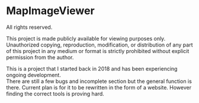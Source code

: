 # MapImageViewer

All rights reserved.

This project is made publicly available for viewing purposes only. 
Unauthorized copying, reproduction, modification, or distribution of any part of this project 
in any medium or format is strictly prohibited without explicit permission from the author.



This is a project that I started back in 2018 and has been experiencing ongoing development.<br>
There are still a few bugs and incomplete section but the general function is there.
Current plan is for it to be rewritten in the form of a website. However finding the correct tools is proving hard.
